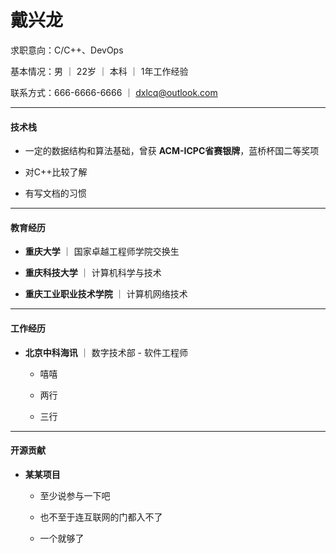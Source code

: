 # 戴兴龙

求职意向：C/C++、DevOps

基本情况：男 ｜ 22岁 ｜ 本科 ｜ 1年工作经验

联系方式：666-6666-6666 ｜ dxlcq@outlook.com


---

#### 技术栈

* 一定的数据结构和算法基础，曾获 **ACM-ICPC省赛银牌**，蓝桥杯国二等奖项

* 对C++比较了解

* 有写文档的习惯

---

#### 教育经历

* **重庆大学** ｜ 国家卓越工程师学院交换生

* **重庆科技大学** ｜ 计算机科学与技术

* **重庆工业职业技术学院** ｜ 计算机网络技术

---

#### 工作经历

* **北京中科海讯** ｜ 数字技术部 - 软件工程师

    * 嘻嘻

    * 两行

    * 三行

---

#### 开源贡献

* **某某项目**

    * 至少说参与一下吧

    * 也不至于连互联网的门都入不了

    * 一个就够了